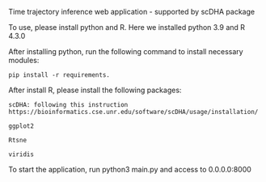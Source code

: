 Time trajectory inference web application - supported by scDHA package

To use, please install python and R. Here we installed python 3.9 and R 4.3.0

After installing python, run the following command to install necessary modules:

    pip install -r requirements.

After install R, please install the following packages:

    scDHA: following this instruction https://bioinformatics.cse.unr.edu/software/scDHA/usage/installation/

    ggplot2

    Rtsne

    viridis

To start the application, run python3 main.py and access to 0.0.0.0:8000
